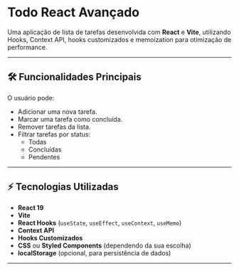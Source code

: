 # Todo React Avançado

Uma aplicação de lista de tarefas desenvolvida com **React** e **Vite**, utilizando Hooks, Context API, hooks customizados e memoization para otimização de performance.

---

## 🛠️ Funcionalidades Principais

O usuário pode:

- Adicionar uma nova tarefa.
- Marcar uma tarefa como concluída.
- Remover tarefas da lista.
- Filtrar tarefas por status:
  - Todas
  - Concluídas
  - Pendentes

---

## ⚡ Tecnologias Utilizadas

- **React 19**
- **Vite**
- **React Hooks** (`useState`, `useEffect`, `useContext`, `useMemo`)
- **Context API**
- **Hooks Customizados**
- **CSS** ou **Styled Components** (dependendo da sua escolha)
- **localStorage** (opcional, para persistência de dados)

---


